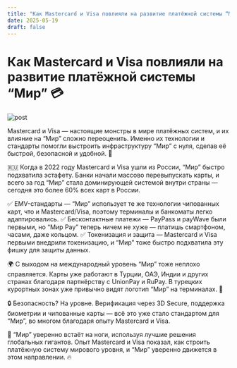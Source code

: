 ```yaml
---
title: "Как Mastercard и Visa повлияли на развитие платёжной системы “Мир” 💳"
date: 2025-05-19
draft: false
---
```


# Как Mastercard и Visa повлияли на развитие платёжной системы “Мир” 💳

![post](/images/mir.jpg)

Mastercard и Visa — настоящие монстры в мире платёжных систем, и их влияние на “Мир” сложно переоценить. Именно их технологии и стандарты помогли выстроить инфраструктуру “Мир” с нуля, сделав её быстрой, безопасной и удобной. 🏦

🇷🇺 Когда в 2022 году Mastercard и Visa ушли из России, “Мир” быстро подхватила эстафету. Банки начали массово перевыпускать карты, и всего за год “Мир” стала доминирующей системой внутри страны — сегодня это более 60% всех карт в России.

✅ EMV-стандарты — “Мир” использует те же технологии чипованных карт, что и Mastercard/Visa, поэтому терминалы и банкоматы легко адаптировались.
✅ Бесконтактные платежи — PayPass и payWave были первыми, но “Мир Pay” теперь ничем не хуже — платишь смартфоном, часами, даже кольцом.
✅ Токенизация и защита — Mastercard и Visa первыми внедрили токенизацию, и “Мир” тоже быстро подхватила эту фишку для защиты данных.

🌍 С выходом на международный уровень “Мир” тоже неплохо справляется. Карты уже работают в Турции, ОАЭ, Индии и других странах благодаря партнёрству с UnionPay и RuPay. В турецких курортных зонах уже привычно видят логотип “Мир” на терминалах. 🌴

🔒 Безопасность? На уровне. Верификация через 3D Secure, поддержка биометрии и чипованные карты — всё это уже стало стандартом для “Мир”, во многом благодаря опыту Mastercard и Visa.

🚀 “Мир” уверенно встаёт на ноги, используя лучшие решения глобальных гигантов. Опыт Mastercard и Visa показал, как строить платёжную систему мирового уровня, и “Мир” уверенно движется в этом направлении. 🔥